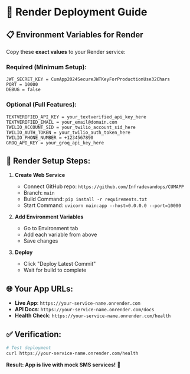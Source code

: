 # 🚀 Render Deployment Guide

## 📋 **Environment Variables for Render**

Copy these **exact values** to your Render service:

### **Required (Minimum Setup):**
```
JWT_SECRET_KEY = CumApp2024SecureJWTKeyForProductionUse32Chars
PORT = 10000
DEBUG = false
```

### **Optional (Full Features):**
```
TEXTVERIFIED_API_KEY = your_textverified_api_key_here
TEXTVERIFIED_EMAIL = your_email@domain.com
TWILIO_ACCOUNT_SID = your_twilio_account_sid_here
TWILIO_AUTH_TOKEN = your_twilio_auth_token_here
TWILIO_PHONE_NUMBER = +1234567890
GROQ_API_KEY = your_groq_api_key_here
```

## 🔧 **Render Setup Steps:**

1. **Create Web Service**
   - Connect GitHub repo: `https://github.com/Infradevandops/CUMAPP`
   - Branch: `main`
   - Build Command: `pip install -r requirements.txt`
   - Start Command: `uvicorn main:app --host=0.0.0.0 --port=10000`

2. **Add Environment Variables**
   - Go to Environment tab
   - Add each variable from above
   - Save changes

3. **Deploy**
   - Click "Deploy Latest Commit"
   - Wait for build to complete

## 🌐 **Your App URLs:**
- **Live App**: `https://your-service-name.onrender.com`
- **API Docs**: `https://your-service-name.onrender.com/docs`
- **Health Check**: `https://your-service-name.onrender.com/health`

## ✅ **Verification:**
```bash
# Test deployment
curl https://your-service-name.onrender.com/health
```

**Result: App is live with mock SMS services!** 🎉